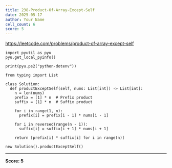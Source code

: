 ```yaml
---
title: 238-Product-Of-Array-Except-Self
date: 2025-05-17
author: Your Name
cell_count: 6
score: 5
---
```


https://leetcode.com/problems/product-of-array-except-self


```
import pyutil as pyu
pyu.get_local_pyinfo()
```


```
print(pyu.ps2("python-dotenv"))
```


```
from typing import List
```


```
class Solution:
  def productExceptSelf(self, nums: List[int]) -> List[int]:
    n = len(nums)
    prefix = [1] * n  # Prefix product
    suffix = [1] * n  # Suffix product

    for i in range(1, n):
      prefix[i] = prefix[i - 1] * nums[i - 1]

    for i in reversed(range(n - 1)):
      suffix[i] = suffix[i + 1] * nums[i + 1]

    return [prefix[i] * suffix[i] for i in range(n)]
```


```
new Solution().productExceptSelf()
```


---
**Score: 5**